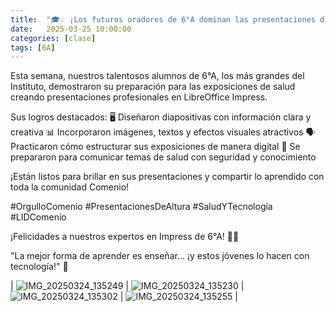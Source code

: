```yaml
---
title:  "🎓💡 ¡Los futuros oradores de 6°A dominan las presentaciones digitales!"
date:   2025-03-25 10:00:00
categories: [clase]
tags: [6A]
---
```

Esta semana, nuestros talentosos alumnos de 6°A, los más grandes del Instituto, demostraron su preparación para las exposiciones de salud creando presentaciones profesionales en LibreOffice Impress.

Sus logros destacados:
🖥️ Diseñaron diapositivas con información clara y creativa
📊 Incorporaron imágenes, textos y efectos visuales atractivos
🗣️ Practicaron cómo estructurar sus exposiciones de manera digital
💪 Se prepararon para comunicar temas de salud con seguridad y conocimiento

¡Están listos para brillar en sus presentaciones y compartir lo aprendido con toda la comunidad Comenio!

#OrgulloComenio #PresentacionesDeAltura #SaludYTecnología #LIDComenio

¡Felicidades a nuestros expertos en Impress de 6°A! 👏🌟

"La mejor forma de aprender es enseñar... ¡y estos jóvenes lo hacen con tecnología!" 🚀

| ![IMG_20250324_135249](https://github.com/user-attachments/assets/e740aa6d-6997-4860-b6b8-18b011bf77b4)
  | ![IMG_20250324_135230](https://github.com/user-attachments/assets/17a4e938-5e64-493c-8b97-5fc8aaef0b9a)
  | ![IMG_20250324_135302](https://github.com/user-attachments/assets/cceb46d3-3cd0-444f-af86-5eedbaecc8cd)
  | ![IMG_20250324_135255](https://github.com/user-attachments/assets/4ca1429d-d3d9-4fa1-9d71-23800539f200)
  |
